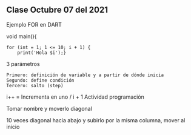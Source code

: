 ## Clase Octubre 07 del 2021

Ejemplo FOR en DART

void main(){

    for (int = 1; 1 <= 10; i + 1) {
        print('Hola $i');}


3 parámetros

    Primero: definición de variable y a partir de dónde inicia
    Segundo: define condición
    Tercero: salto (step)

i++ = Incrementa en uno / i + 1
Actividad programación

Tomar nombre y moverlo diagonal

10 veces diagonal hacia abajo y subirlo por la misma columna, mover al inicio


